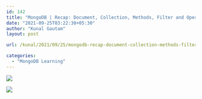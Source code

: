 ```yaml
---
id: 142
title: "MongoDB | Recap: Document, Collection, Methods, Filter and Operators."
date: "2021-09-25T03:22:30+05:30"
author: "Kunal Gautam"
layout: post

url: /kunal/2021/09/25/mongodb-recap-document-collection-methods-filter-and-operators/

categories:
  - "MongoDB Learning"
---
```


![](/post/142/method-filter.png)

![](/post/142/method-filter-operator.png)
